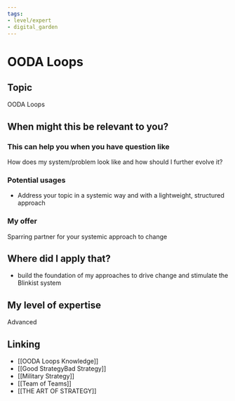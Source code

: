 ```yaml
---
tags: 
- level/expert
- digital_garden
---
```

# OODA Loops
## Topic

OODA Loops

## When might this be relevant to you?

### This can help you when you have question like

How does my system/problem look like and how should I further evolve it?

### Potential usages

-   Address your topic in a systemic way and with a lightweight, structured approach
    

### My offer

Sparring partner for your systemic approach to change

## Where did I apply that?

-   build the foundation of my approaches to drive change and stimulate the Blinkist system
    

## My level of expertise

Advanced

## Linking
+ [[OODA Loops Knowledge]]
+ [[Good StrategyBad Strategy]]
+ [[Military Strategy]]
+ [[Team of Teams]]
+ [[THE ART OF STRATEGY]]
